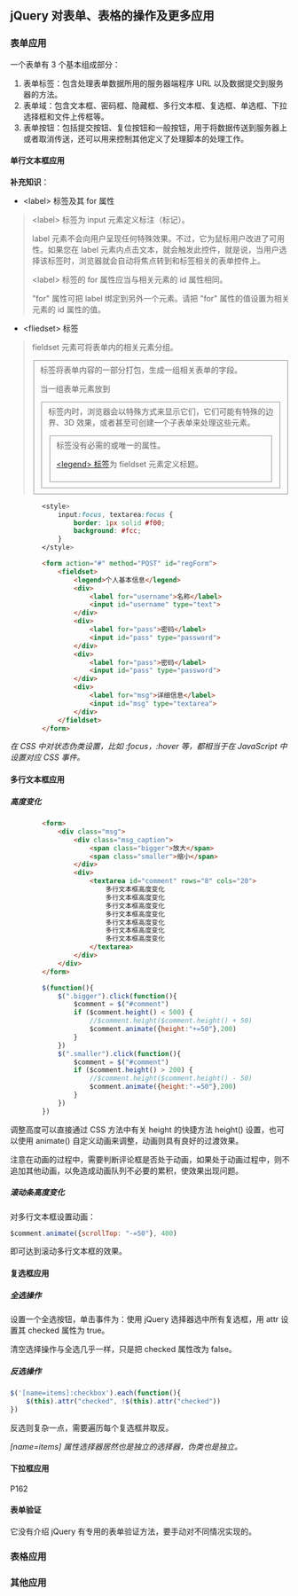 ##  jQuery 对表单、表格的操作及更多应用

###  表单应用

一个表单有 3 个基本组成部分：

1. 表单标签：包含处理表单数据所用的服务器端程序 URL 以及数据提交到服务器的方法。
2. 表单域：包含文本框、密码框、隐藏框、多行文本框、复选框、单选框、下拉选择框和文件上传框等。
3. 表单按钮：包括提交按钮、复位按钮和一般按钮，用于将数据传送到服务器上或者取消传送，还可以用来控制其他定义了处理脚本的处理工作。

####  单行文本框应用

**补充知识**：

* \<label\> 标签及其 for 属性

> \<label\> 标签为 input 元素定义标注（标记）。
>
> label 元素不会向用户呈现任何特殊效果。不过，它为鼠标用户改进了可用性。如果您在 label 元素内点击文本，就会触发此控件，就是说，当用户选择该标签时，浏览器就会自动将焦点转到和标签相关的表单控件上。
>
> <label\> 标签的 for 属性应当与相关元素的 id 属性相同。
>
> "for" 属性可把 label 绑定到另外一个元素。请把 "for" 属性的值设置为相关元素的 id 属性的值。

* \<fliedset\> 标签

> fieldset 元素可将表单内的相关元素分组。
>
> <fieldset> 标签将表单内容的一部分打包，生成一组相关表单的字段。
>
> 当一组表单元素放到 <fieldset> 标签内时，浏览器会以特殊方式来显示它们，它们可能有特殊的边界、3D 效果，或者甚至可创建一个子表单来处理这些元素。
>
> <fieldset> 标签没有必需的或唯一的属性。
>
> [\<legend\> 标签](https://www.w3school.com.cn/tags/tag_legend.asp)为 fieldset 元素定义标题。

```css
		<style>
			input:focus, textarea:focus {
				border: 1px solid #f00;
				background: #fcc;
			}
		</style>
```

```html
		<form action="#" method="POST" id="regForm">
			<fieldset>
				<legend>个人基本信息</legend>
				<div>
					<label for="username">名称</label>
					<input id="username" type="text">
				</div>
				<div>
					<label for="pass">密码</label>
					<input id="pass" type="password">
				</div>
				<div>
					<label for="pass">密码</label>
					<input id="pass" type="password">
				</div>
				<div>
					<label for="msg">详细信息</label>
					<input id="msg" type="textarea">
				</div>
			</fieldset>
		</form>
```

*在 CSS 中对状态伪类设置，比如 :focus，:hover 等，都相当于在 JavaScript 中设置对应 CSS 事件。*

####  多行文本框应用

#####  高度变化

```html
		<form>
			<div class="msg">
				<div class="msg_caption">
					<span class="bigger">放大</span>
					<span class="smaller">缩小</span>
				</div>
				<div>
					<textarea id="comment" rows="8" cols="20">
						多行文本框高度变化
						多行文本框高度变化
						多行文本框高度变化
						多行文本框高度变化
						多行文本框高度变化
						多行文本框高度变化
						多行文本框高度变化
					</textarea>
				</div>
			</div>
		</form>
```

```javascript
		$(function(){
			$(".bigger").click(function(){
				$comment = $("#comment")
				if ($comment.height() < 500) {
					//$comment.height($comment.height() + 50)
					$comment.animate({height:"+=50"},200)
				}
			})
			$(".smaller").click(function(){
				$comment = $("#comment")
				if ($comment.height() > 200) {
					//$comment.height($comment.height() - 50)
					$comment.animate({height:"-=50"},200)
				}
			})
		})
```

调整高度可以直接通过 CSS 方法中有关 height 的快捷方法 height() 设置，也可以使用 animate() 自定义动画来调整，动画则具有良好的过渡效果。

注意在动画的过程中，需要判断评论框是否处于动画，如果处于动画过程中，则不追加其他动画，以免造成动画队列不必要的累积，使效果出现问题。

#####  滚动条高度变化

对多行文本框设置动画：

```javascript
$comment.animate({scrollTop: "-=50"}, 400)
```

即可达到滚动多行文本框的效果。

####  复选框应用

#####  全选操作

设置一个全选按钮，单击事件为：使用 jQuery 选择器选中所有复选框，用 attr 设置其 checked 属性为 true。

清空选择操作与全选几乎一样，只是把 checked 属性改为 false。

#####  反选操作

```javascript
$('[name=items]:checkbox').each(function(){
    $(this).attr("checked", !$(this).attr("checked"))
})
```

反选则复杂一点，需要遍历每个复选框并取反。

*[name=items] 属性选择器居然也是独立的选择器，伪类也是独立。*

####  下拉框应用

P162

####  表单验证

它没有介绍 jQuery 有专用的表单验证方法，要手动对不同情况实现的。 

###  表格应用

###  其他应用

